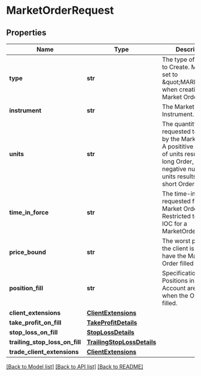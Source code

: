# MarketOrderRequest

## Properties
Name | Type | Description | Notes
------------ | ------------- | ------------- | -------------
**type** | **str** | The type of the Order to Create. Must be set to \&quot;MARKET\&quot; when creating a Market Order. | [optional] 
**instrument** | **str** | The Market Order&#39;s Instrument. | [optional] 
**units** | **str** | The quantity requested to be filled by the Market Order. A posititive number of units results in a long Order, and a negative number of units results in a short Order. | [optional] 
**time_in_force** | **str** | The time-in-force requested for the Market Order. Restricted to FOK or IOC for a MarketOrder. | [optional] 
**price_bound** | **str** | The worst price that the client is willing to have the Market Order filled at. | [optional] 
**position_fill** | **str** | Specification of how Positions in the Account are modified when the Order is filled. | [optional] 
**client_extensions** | [**ClientExtensions**](ClientExtensions.md) |  | [optional] 
**take_profit_on_fill** | [**TakeProfitDetails**](TakeProfitDetails.md) |  | [optional] 
**stop_loss_on_fill** | [**StopLossDetails**](StopLossDetails.md) |  | [optional] 
**trailing_stop_loss_on_fill** | [**TrailingStopLossDetails**](TrailingStopLossDetails.md) |  | [optional] 
**trade_client_extensions** | [**ClientExtensions**](ClientExtensions.md) |  | [optional] 

[[Back to Model list]](../README.md#documentation-for-models) [[Back to API list]](../README.md#documentation-for-api-endpoints) [[Back to README]](../README.md)


